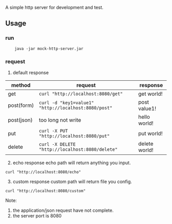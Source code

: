 A simple http server for development and test.

## Usage

### run
```shell
    java -jar mock-http-server.jar
```

### request
 
1. default response

| method | request | response |
|---|---|---|
| get | ``curl "http://localhost:8080/get"`` | get world!|
| post(form) | ``curl -d "key1=value1" "http://localhost:8080/post"``| post value1!|
| post(json) | too long not write | hello world!|
| put | ``curl -X PUT "http://localhost:8080/put"`` | put world!|
| delete | ``curl -X DELETE "http://localhost:8080/delete"`` | delete world!|


2. echo response 
echo path will return anything you input.
```
curl "http://localhost:8080/echo"
```

3. custom response
custom path will return file you config.
```
curl "http://localhost:8080/custom"
```

Note: 
1. the application/json request have not complete.
2. the server port is 8080  